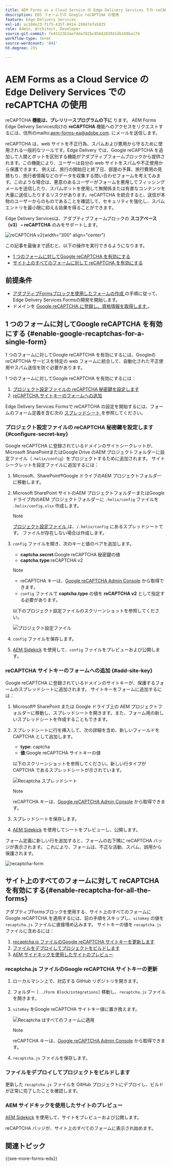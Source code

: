 ```yaml
---
title: AEM Forms as a Cloud Service の Edge Delivery Services での reCAPTCHA の使用
description: EDS フォームでの Google reCAPTCHA の使用
feature: Edge Delivery Services
exl-id: ac104e23-f175-435f-8414-19847efa5825
role: Admin, Architect, Developer
source-git-commit: fe45123b3aefddaf02bc8584283941db168ba174
workflow-type: tm+mt
source-wordcount: '841'
ht-degree: 25%

---
```



# AEM Forms as a Cloud Service の Edge Delivery Services での reCAPTCHA の使用

<span>reCAPTCHA **機能は、プレリリースプログラムの下に** ります。 AEM Forms Edge Delivery Services向けの **reCAPTCHA** 機能へのアクセスをリクエストするには、住所のmailto:aem-forms-ea@adobe.com.</span> にメールを送信します。

reCAPTCHA は、web サイトを不正行為、スパムおよび悪用から守るために使用される一般的なツールです。Edge Delivery では、Google reCAPTCHA を追加して人間とボットを区別する機能がアダプティブフォームブロックから提供されます。この機能により、ユーザーは自分の web サイトをスパムや不正使用から保護できます。
例えば、旅行の開始日と終了日、部屋の予算、旅行費用の見積もり、旅行者情報などのデータを収集する問い合わせフォームを考えてみます。このような場合は、悪意のあるユーザーがフォームを悪用してフィッシングメールを送信したり、スパムボットを使用して無関係または有害なコンテンツを大量に送信したりするリスクがあります。reCAPTCHA を統合すると、送信が本物のユーザーからのものであることを確認して、セキュリティを強化し、スパムエントリを最小限に抑える効果を得ることができます。

<!-- ![Recaptcha Image](/help/edge/docs/forms/assets/recaptcha-image.png){width="300" align="center"} -->

Edge Delivery Servicesは、アダプティブフォームブロックの **スコアベース（v3） – reCAPTCHA** のみをサポートします。

![reCAPTCHA v2](/help/forms/assets/recaptcha-v2-invisible.png){width="300" align="center"}


この記事を最後まで読むと、以下の操作を実行できるようになります。
* [1 つのフォームに対してGoogle reCAPTCHA を有効にする](#enable-google-recaptchas-for-a-single-form)
* [サイト上のすべてのフォームに対して reCAPTCHA を有効にする](#enable-recaptcha-for-all-the-forms)

## 前提条件

* [ アダプティブFormsブロックを使用したフォームの作成 ](/help/edge/docs/forms/create-forms.md) の手順に従って、Edge Delivery Services Formsの開発を開始します。
* ドメインを [Google reCAPTCHA に登録し、資格情報を取得します ](https://www.google.com/recaptcha/admin/create)。

## 1 つのフォームに対してGoogle reCAPTCHA を有効にする {#enable-google-recaptchas-for-a-single-form}

1 つのフォームに対してGoogle reCAPTCHA を有効にするには、Googleの reCAPTCHA サービスを特定の web フォームに統合して、自動化された不正使用やスパム送信を防ぐ必要があります。

1 つのフォームに対してGoogle reCAPTCHA を有効にするには：
1. [プロジェクト設定ファイルの reCAPTCHA 秘密鍵を設定します](#configure-secret-key)
1. [reCAPTCHA サイトキーのフォームへの追加](#add-site-key)

Edge Delivery Services Formsで reCAPTCHA の設定を開始するには、フォームのフォーム定義を含む次の [ スプレッドシート ](/help/edge/docs/forms/assets/recaptcha.xlsx) を参照してください。

### プロジェクト設定ファイルの reCAPTCHA 秘密鍵を設定します {#configure-secret-key}

Google reCAPTCHA に登録されているドメインのサイトシークレットが、Microsoft SharePointまたはGoogle Drive のAEM プロジェクトフォルダーに設定ファイル（`.helix/config`）をプロジェクトするために追加されます。 サイトシークレットを設定ファイルに追加するには：

1. Microsoft、SharePoint®Google ドライブのAEM プロジェクトフォルダーに移動します。
1. Microsoft SharePoint サイトのAEM プロジェクトフォルダーまたはGoogle ドライブ内のAEM プロジェクトフォルダーに `.helix/config` ファイルを `.helix/config.xlsx` 作成します。

   >[!NOTE]
   >
   > [ プロジェクト設定ファイル ](https://www.aem.live/docs/configuration) は、`/.helix/config` にあるスプレッドシートです。 ファイルが存在しない場合は作成します。

1. `config` ファイルを開き、次のキーと値のペアを追加します。

   * **captcha.secret**:Google reCAPTCHA 秘密鍵の値
   * **captcha.type**:reCAPTCHA v2

   >[!NOTE]
   >
   >  * reCAPTCHA キーは、[Google reCAPTCHA Admin Console](https://www.google.com/recaptcha/admin) から取得できます。
   >  * `config` ファイルで **captcha.type** の値を **reCAPTCHA v2** として指定する必要があります。

   以下のプロジェクト設定ファイルのスクリーンショットを参照してください。

   ![ プロジェクト設定ファイル ](/help/forms/assets/recaptcha-config-file.png)

1. `config` ファイルを保存します。

1. [AEM Sidekick](https://www.aem.live/developer/tutorial#preview-and-publish-your-content) を使用して、`config` ファイルをプレビューおよび公開します。

### reCAPTCHA サイトキーのフォームへの追加 {#add-site-key}

Google reCAPTCHA に登録されているドメインのサイトキーが、保護するフォームのスプレッドシートに追加されます。 サイトキーをフォームに追加するには：

1. Microsoft® SharePoint または Google ドライブ上の AEM プロジェクトフォルダーに移動し、スプレッドシートを開きます。また、フォーム用の新しいスプレッドシートを作成することもできます。
1. スプレッドシートに行を挿入して、次の詳細を含め、新しいフィールドを CAPTCHA として追加します。
   * **type**: captcha
   * **値**:Google reCAPTCHA サイトキーの値

   以下のスクリーンショットを参照してください。新しい行タイプが CAPTCHA であるスプレッドシートが示されています。

   ![Recaptcha スプレッドシート ](/help/edge/docs/forms/assets/recaptcha-spreadsheet.png)

   >[!NOTE]
   >
   >  reCAPTCHA キーは、[Google reCAPTCHA Admin Console](https://www.google.com/recaptcha/admin) から取得できます。

1. スプレッドシートを保存します。
1. [AEM Sidekick](https://www.aem.live/developer/tutorial#preview-and-publish-your-content) を使用してシートをプレビューし、公開します。

フォーム定義に新しい行を追加すると、フォームの右下隅に reCAPTCHA バッジが表示されます。 これにより、フォームは、不正な活動、スパム、誤用から保護されます。

![recaptcha-form](/help/edge/docs/forms/assets/recaptcha-form.png)

## サイト上のすべてのフォームに対して reCAPTCHA を有効にする{#enable-recaptcha-for-all-the-forms}

アダプティブFormsブロックを使用する、サイト上のすべてのフォームにGoogle reCAPTCHA を適用するには、前の手順をスキップし、`sitekey` の値を `recaptcha.js` ファイルに直接埋め込みます。 サイトキーの値を `recaptcha.js` ファイルに含めるには：

1. [recaptcha.js ファイルのGoogle reCAPTCHA サイトキーを更新します](#1-update-google-recaptcha-site-key-in-recaptchajs-file)
1. [ファイルをデプロイしてプロジェクトをビルドします](#2-deploy-the-file-and-build-the-project)
1. [AEM サイドキックを使用したサイトのプレビュー](#3-preview-the-site-using-the-aem-sidekick)

### recaptcha.js ファイルのGoogle reCAPTCHA サイトキーの更新

1. ローカルマシン上で、対応する GitHub リポジトリを開きます。
1. フォルダー `[../Form Block/integrations]` 移動し、`recaptcha.js` ファイルを開きます。
1. `siteKey` をGoogle reCAPTCHA サイトキー値に置き換えます。

   ![Recaptcha はすべてのフォームに適用 ](/help/forms/assets/recaptcha-apply-to-all-forms.png)

   >[!NOTE]
   >
   >  reCAPTCHA キーは、[Google reCAPTCHA Admin Console](https://www.google.com/recaptcha/admin) から取得できます。

1. `recaptcha.js` ファイルを保存します。

### ファイルをデプロイしてプロジェクトをビルドします

更新した `recaptcha.js` ファイルを GitHub プロジェクトにデプロイし、ビルドが正常に完了したことを確認します。

### AEM サイドキックを使用したサイトのプレビュー

[AEM Sidekick](https://www.aem.live/developer/tutorial#preview-and-publish-your-content) を使用して、サイトをプレビューおよび公開します。

reCAPTCHA バッジが、サイト上のすべてのフォームに表示され始めます。

## 関連トピック

{{see-more-forms-eds}}

